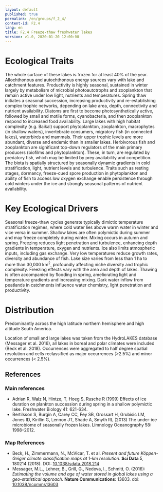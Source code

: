 ```yaml
---
layout: default
published: true
permalink: /en/groups/f_2_4/
content-id: F2.4
lang: en
title: F2.4 Freeze-thaw freshwater lakes
version: v1.0, 2020-01-20 12:00:00
---
```

# Ecological Traits

The whole surface of these lakes is frozen for at least 40% of the year. Allochthonous and autochthonous energy sources vary with lake and catchment features. Productivity is highly seasonal, sustained in winter largely by metabolism of microbial photoautotrophs and zooplankton that remain active under low light, nutrients and temperatures. Spring thaw initiates a seasonal succession, increasing productivity and re-establishing complex trophic networks, depending on lake area, depth, connectivity and nutrient availability. Diatoms are first to become photosynthetically active, followed by small and motile forms, cyanobacteria, and then zooplankton respond to increased food availability. Large lakes with high habitat complexity (e.g. Baikal) support phytoplankton, zooplankton, macrophytes (in shallow waters), invertebrate consumers, migratory fish (in connected lakes), waterbirds and mammals. Their upper trophic levels are more abundant, diverse and endemic than in smaller lakes. Herbivorous fish and zooplankton are significant top-down regulators of the main primary producers (biofilms and phytoplankton). These, in turn, are regulated by predatory fish, which may be limited by prey availability and competition. The biota is spatially structured by seasonally dynamic gradients in cold stratification, light, nutrient levels and turbulence. Traits such as resting stages, dormancy, freeze-cued spore production in phytoplankton and ability of fish to access low oxygen exchange enable persistence through cold winters under the ice and strongly seasonal patterns of nutrient availability.

# Key Ecological Drivers

Seasonal freeze-thaw cycles generate typically dimictic temperature stratification regimes, where cold water lies above warm water in winter and vice versa in summer. Shallow lakes are often polymictic during summer and may freeze completely during winter. Mixing occurs in autumn and spring. Freezing reduces light penetration and turbulence, enhancing depth gradients in temperature, oxygen and nutrients. Ice also limits atmospheric inputs, including gas exchange. Very low temperatures reduce growth rates, diversity and abundance of fish. Lake size varies from less than 1 ha to more than 30,000 km<sup>2</sup>, profoundly affecting niche diversity and trophic complexity. Freezing effects vary with the area and depth of lakes. Thawing is often accompanied by flooding in spring, ameliorating light and temperature gradients and increasing mixing. Dark water inflow from peatlands in catchments influence water chemistry, light penetration and productivity.

# Distribution

Predominantly across the high latitude northern hemisphere and high altitude South America.

Location of small and large lakes was taken from the HydroLAKES database (Messager et al. 2016), all lakes in boreal and polar climates were included (Beck et al. 2018). Occurrences were aggregated to half degree spatial resolution and cells reclassified as major occurrences (>2.5%) and minor occurrences (< 2.5%).

## References
### Main references
* Adrian R, Walz N, Hintze, T, Hoeg S, Rusche R (1999) Effects of ice duration on plankton succession during spring in a shallow polymictic lake. Freshwater Biology 41: 621-634.
* Bertilsson S, Burgin A, Carey CC, Fey SB, Grossart H, Grubisic LM, Jones ID, Kirillin G, Lennon JT, Shade A, Smyth RL (2013) The under-ice microbiome of seasonally frozen lakes. Limnology Oceanography 58: 1998–2012.
### Map References
* Beck, H., Zimmermann, N., McVicar, T. et al. *Present and future Köppen-Geiger climate classification maps at 1-km resolution*. **Sci Data** 5, 180214 (2018). DOI: [10.1038/sdata.2018.214](https://doi.org/10.1038/sdata.2018.214)
* Messager, M.L., Lehner, B., Grill, G., Nedeva, I., Schmitt, O. (2016): *Estimating the volume and age of water stored in global lakes using a geo-statistical approach*. **Nature Communications**: 13603. doi: [10.1038/ncomms13603](http://doi.org/10.1038/ncomms13603)
